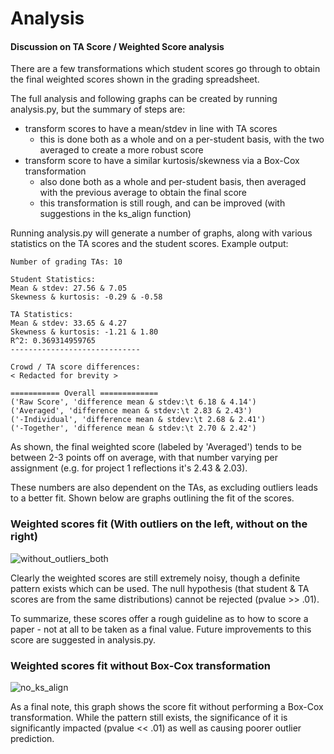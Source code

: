 # Analysis

#### Discussion on TA Score / Weighted Score analysis

There are a few transformations which student scores go through to obtain the final weighted scores shown in the grading spreadsheet.

The full analysis and following graphs can be created by running analysis.py, but the summary of steps are:
- transform scores to have a mean/stdev in line with TA scores
  - this is done both as a whole and on a per-student basis, with the two averaged to create a more robust score
- transform score to have a similar kurtosis/skewness via a Box-Cox transformation
  - also done both as a whole and per-student basis, then averaged with the previous average to obtain the final score
  - this transformation is still rough, and can be improved (with suggestions in the ks_align function)
  
Running analysis.py will generate a number of graphs, along with various statistics on the TA scores and the student scores. Example output:

```shell
Number of grading TAs: 10

Student Statistics:
Mean & stdev: 27.56 & 7.05
Skewness & kurtosis: -0.29 & -0.58

TA Statistics:
Mean & stdev: 33.65 & 4.27
Skewness & kurtosis: -1.21 & 1.80
R^2: 0.369314959765
-----------------------------

Crowd / TA score differences:
< Redacted for brevity >

=========== Overall =============
('Raw Score', 'difference mean & stdev:\t 6.18 & 4.14')
('Averaged', 'difference mean & stdev:\t 2.83 & 2.43')
('-Individual', 'difference mean & stdev:\t 2.68 & 2.41')
('-Together', 'difference mean & stdev:\t 2.70 & 2.42')
```

As shown, the final weighted score (labeled by 'Averaged') tends to be between 2-3 points off on average, with that number varying per assignment (e.g. for project 1 reflections it's 2.43 & 2.03).

These numbers are also dependent on the TAs, as excluding outliers leads to a better fit. Shown below are graphs outlining the fit of the scores.

### Weighted scores fit (With outliers on the left, without on the right)

![without_outliers_both](https://github.gatech.edu/storage/user/7113/files/28c51888-908a-11e6-8ed0-5a752d47b97c)

Clearly the weighted scores are still extremely noisy, though a definite pattern exists which can be used. The null hypothesis (that student & TA scores are from the same distributions) cannot be rejected (pvalue >> .01).

To summarize, these scores offer a rough guideline as to how to score a paper - not at all to be taken as a final value. Future improvements to this score are suggested in analysis.py.


### Weighted scores fit without Box-Cox transformation

![no_ks_align](https://github.gatech.edu/storage/user/7113/files/d865eb50-908a-11e6-964a-06f00efb3406)

As a final note, this graph shows the score fit without performing a Box-Cox transformation. While the pattern still exists, the significance of it is significantly impacted (pvalue << .01) as well as causing poorer outlier prediction.
